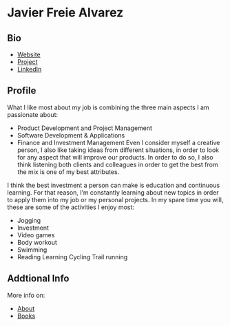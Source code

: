 # Javier Freie Alvarez

## Bio

- [Website](https://mrfreire.net.net) 
- [Project](https://finance.mrfreire.net/)
- [LinkedIn](https://www.linkedin.com/in/javfreire/) 

## Profile

What I like most about my job is combining the three main aspects I am passionate about:

- Product Development and Project Management
- Software Development & Applications
- Finance and Investment Management
Even I consider myself a creative person, I also like taking ideas from different situations, in order to look for any aspect that will improve our products. In order to do so, I also think listening both clients and colleagues in order to get the best from the mix is one of my best attributes.

I think the best investment a person can make is education and continuous learning. For that reason, I’m constantly learning about new topics in order to apply them into my job or my personal projects. In my spare time you will, these are some of the activities I enjoy most:

- Jogging
- Investment
- Video games
- Body workout
- Swimming
- Reading
Learning
Cycling
Trail running

## Addtional Info

More info on:
- [About](https://mrfreire.net/about)
- [Books](https://mrfreire.net/books)
